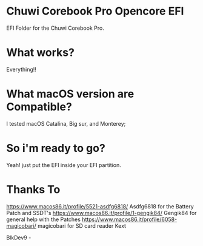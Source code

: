 # Chuwi Corebook Pro Opencore EFI

EFI Folder for the Chuwi Corebook Pro.


 
# What works?

Everything!!


 
# What macOS version are Compatible?

I tested macOS Catalina, Big sur, and Monterey;



 
# So i'm ready to go?

Yeah! just put the EFI inside your EFI partition.



# Thanks To
https://www.macos86.it/profile/5521-asdfg6818/ Asdfg6818 for the Battery Patch and SSDT's 
https://www.macos86.it/profile/1-gengik84/ Gengik84 for general help with the Patches 
https://www.macos86.it/profile/6058-magicobari/ magicobari for SD card reader Kext 




BlkDev9 -

